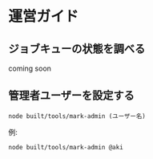 # 運営ガイド

## ジョブキューの状態を調べる
coming soon

## 管理者ユーザーを設定する
``` shell
node built/tools/mark-admin (ユーザー名)
```

例:
``` shell
node built/tools/mark-admin @aki
```
